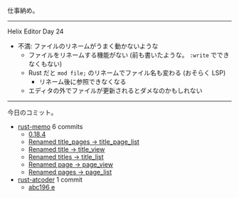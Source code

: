 仕事納め。

---

Helix Editor Day 24

- 不満: ファイルのリネームがうまく動かないような
  - ファイルをリネームする機能がない (前も書いたような。 `:write` でできなくもない)
  - Rust だと `mod file;` のリネームでファイル名も変わる (おそらく LSP)
    - リネーム後に参照できなくなる
  - エディタの外でファイルが更新されるとダメなのかもしれない

---

今日のコミット。

- [rust-memo](https://github.com/bouzuya/rust-memo) 6 commits
  - [0.18.4](https://github.com/bouzuya/rust-memo/commit/3c48844fac497155108147530972c3742483f88c)
  - [Renamed title_pages -> title_page_list](https://github.com/bouzuya/rust-memo/commit/c321406f2c62a72cecf2826323f9f8323c1eb2bd)
  - [Renamed title -> title_view](https://github.com/bouzuya/rust-memo/commit/3a99b534d274902d901ecec4f4f02517427744c0)
  - [Renamed titles -> title_list](https://github.com/bouzuya/rust-memo/commit/47a6b4c3d8c0feac8d67e2fbaf87fb258e052f45)
  - [Renamed page -> page_view](https://github.com/bouzuya/rust-memo/commit/9f3dbca2da08f11536ae5c09498ab97013f976ef)
  - [Renamed pages -> page_list](https://github.com/bouzuya/rust-memo/commit/17c5448498044a26012cd817f29aefff042b9c47)
- [rust-atcoder](https://github.com/bouzuya/rust-atcoder) 1 commit
  - [abc196 e](https://github.com/bouzuya/rust-atcoder/commit/2ba38fbcfe97882b16772228c84626429ed132cf)
